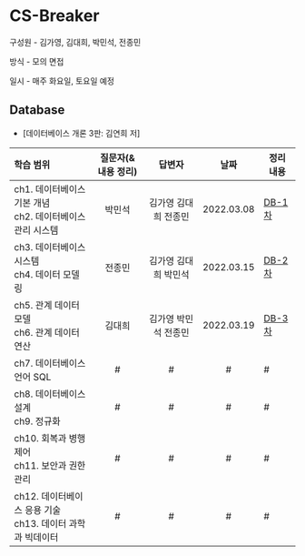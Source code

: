 # **CS-Breaker**

구성원 - 김가영, 김대희, 박민석, 전종민

방식 - 모의 면접

일시 - 매주 화요일, 토요일 예정

## **Database**

- [데이터베이스 개론 3판: 김연희 저]

| 학습 범위 | 질문자(& 내용 정리) |      답변자      |    날짜    | 정리 내용 |
| :-------- | :-----------------: | :--------------: | :--------: | --------- |
| ch1. 데이터베이스 기본 개념 </br> ch2. 데이터베이스 관리 시스템   | 박민석 | 김가영 김대희 전종민 | 2022.03.08 | [DB-1차](https://github.com/cs-breaker/database/blob/main/20220308-DB-1.md) |
| ch3. 데이터베이스 시스템 </br> ch4. 데이터 모델링   | 전종민 | 김가영 김대희 박민석 | 2022.03.15 | [DB-2차](https://github.com/cs-breaker/database/blob/main/20220315-DB-2.md) |
| ch5. 관계 데이터 모델 </br> ch6. 관계 데이터 연산   | 김대희 | 김가영 박민석 전종민 | 2022.03.19 | [DB-3차](https://github.com/cs-breaker/database/blob/main/20220319-DB-3.md) |
| ch7. 데이터베이스 언어 SQL  | # | # | # | # |
| ch8. 데이터베이스 설계 </br> ch9. 정규화   | # | # | # | # |
| ch10. 회복과 병행 제어 </br> ch11. 보안과 권한관리 | # | # | # | # |
| ch12. 데이터베이스 응용 기술 </br> ch13. 데이터 과학과 빅데이터| # | # | # | # |
